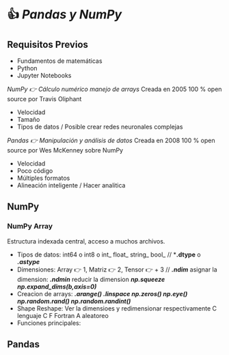 # :+1: ***Pandas y NumPy***

## Requisitos Previos
- Fundamentos de matemáticas
- Python
- Jupyter Notebooks

_NumPy :point_right: Cálculo numérico manejo de arrays_
Creada en 2005 100 % open source por Travis Oliphant
- Velocidad
- Tamaño
- Tipos de datos / Posible crear redes neuronales complejas

_Pandas :point_right: Manipulación y análisis de datos_
Creada en 2008 100 % open source por Wes McKenney sobre NumPy
- Velocidad
- Poco código
- Múltiples formatos
- Alineación inteligente / Hacer analitica

## NumPy

### NumPy Array

Estructura indexada central, acceso a muchos archivos.

- Tipos de datos: int64 o int8 o int_ float_ string_ bool_ // ***.dtype** o ***.astype***
- Dimensiones: Array 👉 1, Matriz 👉 2, Tensor 👉 + 3 // ***.ndim*** asignar la dimension: ***.ndmin*** reducir la dimension ***np.squeeze*** ***np.expand_dims(b,axis=0)***
- Creacion de arrays: ***.arange() .linspace np.zeros() np.eye() np.random.rand() np.random.randint()*** 
- Shape Reshape: Ver la dimensioes y redimensionar respectivamente C lenguaje C F Fortran A aleatoreo
- Funciones principales:






## Pandas

